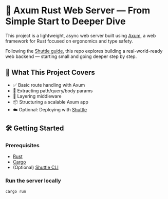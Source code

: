 # 🦀 Axum Rust Web Server — From Simple Start to Deeper Dive

This project is a lightweight, async web server built using [Axum](https://github.com/tokio-rs/axum), a web framework for Rust focused on ergonomics and type safety.

Following the [Shuttle guide](https://www.shuttle.dev/blog/2023/12/06/using-axum-rust), this repo explores building a real-world-ready web backend — starting small and going deeper step by step.

## 🚀 What This Project Covers

- ✅ Basic route handling with Axum  
- 🔀 Extracting path/query/body params  
- 🧱 Layering middleware  
- 📦 Structuring a scalable Axum app  
- ☁️ Optional: Deploying with [Shuttle](https://www.shuttle.dev)

## 🛠️ Getting Started

### Prerequisites

- [Rust](https://www.rust-lang.org/tools/install)
- [Cargo](https://doc.rust-lang.org/cargo/)
- (Optional) [Shuttle CLI](https://www.shuttle.dev/docs/using-shuttle/installation)

### Run the server locally

```bash
cargo run
